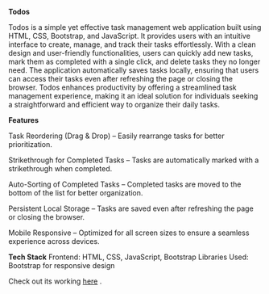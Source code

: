 **Todos**

Todos is a simple yet effective task management web application built using HTML, CSS, Bootstrap, and JavaScript. 
It provides users with an intuitive interface to create, manage, and track their tasks effortlessly. 
With a clean design and user-friendly functionalities, users can quickly add new tasks, mark them as completed with a single click, and delete tasks they no longer need. 
The application automatically saves tasks locally, ensuring that users can access their tasks even after refreshing the page or closing the browser. Todos enhances productivity by offering a streamlined task management experience, making it an ideal solution for individuals seeking a straightforward and efficient way to organize their daily tasks.

**Features**

Task Reordering (Drag & Drop) – Easily rearrange tasks for better prioritization.

Strikethrough for Completed Tasks – Tasks are automatically marked with a strikethrough when completed.

Auto-Sorting of Completed Tasks – Completed tasks are moved to the bottom of the list for better organization.

Persistent Local Storage – Tasks are saved even after refreshing the page or closing the browser.

Mobile Responsive – Optimized for all screen sizes to ensure a seamless experience across devices.

**Tech Stack**
Frontend: HTML, CSS, JavaScript, Bootstrap
Libraries Used: Bootstrap for responsive design

Check out its working [here](https://todohk.ccbp.tech/) .
